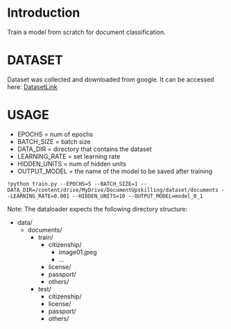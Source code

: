 # Introduction
Train a model from scratch for document classification.

# DATASET

Dataset was collected and downloaded from google.
It can be accessed here: <a href = "https://drive.google.com/drive/folders/1MawKiWPK_0ZAaHWZbgQMsOc23id6n2UF?usp=sharing">DatasetLink </a>



# USAGE

* EPOCHS = num of epochs
* BATCH_SIZE = batch size
* DATA_DIR = directory that contains the dataset
* LEARNING_RATE = set learning rate
* HIDDEN_UNITS = num of hidden units
* OUTPUT_MODEL = the name of the model to be saved after training


```
!python train.py --EPOCHS=5 --BATCH_SIZE=1 --DATA_DIR=/content/drive/MyDrive/DocumentUpskilling/dataset/documents --LEARNING_RATE=0.001 --HIDDEN_UNITS=10 --OUTPUT_MODEL=model_0_1
```
Note: The dataloader expects the following directory structure:
- data/
  - documents/
    - train/
      - citizenship/
        - image01.jpeg
        - ...
      - license/
      - passport/
      - others/
    - test/
      - citizenship/
      - license/
      - passport/
      - others/



